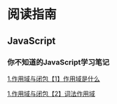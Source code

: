 # 阅读指南
## JavaScript
### 你不知道的JavaScript学习笔记
[1.作用域与闭包【1】作用域是什么](/%E5%89%8D%E7%AB%AF%E5%9F%BA%E7%A1%80/JavaScript/%E4%BD%A0%E4%B8%8D%E7%9F%A5%E9%81%93%E7%9A%84%20JavaScript/%E4%BD%9C%E7%94%A8%E5%9F%9F%E4%B8%8E%E9%97%AD%E5%8C%85/1.%E4%BD%9C%E7%94%A8%E5%9F%9F%E6%98%AF%E4%BB%80%E4%B9%88.md)

[1.作用域与闭包【2】词法作用域](/%E5%89%8D%E7%AB%AF%E5%9F%BA%E7%A1%80//JavaScript//%E4%BD%A0%E4%B8%8D%E7%9F%A5%E9%81%93%E7%9A%84%20JavaScript//%E4%BD%9C%E7%94%A8%E5%9F%9F%E4%B8%8E%E9%97%AD%E5%8C%85/2.%E8%AF%8D%E6%B3%95%E4%BD%9C%E7%94%A8%E5%9F%9F.md)
